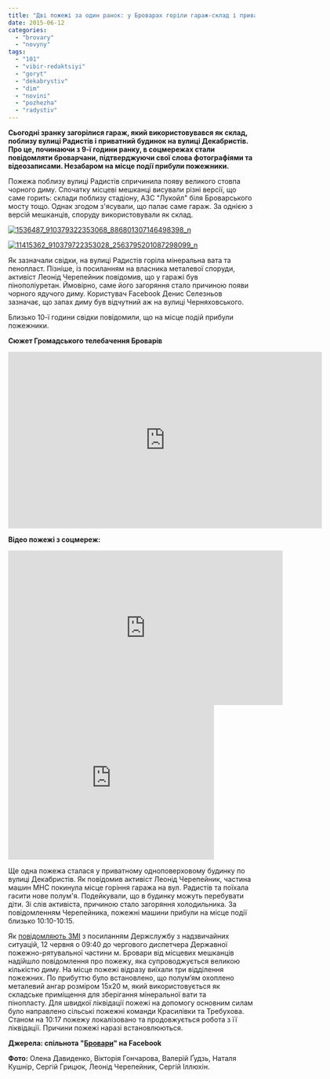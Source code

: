 ```yaml
---
title: "Дві пожежі за один ранок: у Броварах горіли гараж-склад і приватний будинок - ФОТО, ВІДЕО"
date: 2015-06-12
categories: 
  - "brovary"
  - "novyny"
tags: 
  - "101"
  - "vibir-redaktsiyi"
  - "goryt"
  - "dekabrystiv"
  - "dim"
  - "novini"
  - "pozhezha"
  - "radystiv"
---
```


**Сьогодні зранку загорілися гараж, який використовувався як склад, поблизу вулиці Радистів і приватний будинок на вулиці Декабристів. Про це, починаючи з 9-ї години ранку, в соцмережах стали повідомляти броварчани, підтверджуючи свої слова фотографіями та відеозаписами. Незабаром на місце події прибули пожежники.**

Пожежа поблизу вулиці Радистів спричинила появу великого стовпа чорного диму. Спочатку місцеві мешканці висували різні версії, що саме горить: склади поблизу стадіону, АЗС "Лукойл" біля Броварського мосту тощо. Однак згодом з'ясували, що палає саме гараж. За однією з версій мешканців, споруду використовували як склад.

[![1536487_910379322353068_886801307146498398_n](https://mpz.brovary.org/wp-content/uploads/2015/06/1536487_910379322353068_886801307146498398_n.jpg)](https://mpz.brovary.org/wp-content/uploads/2015/06/1536487_910379322353068_886801307146498398_n.jpg)

[![11415362_910379722353028_2563795201087298099_n](https://mpz.brovary.org/wp-content/uploads/2015/06/11415362_910379722353028_2563795201087298099_n.jpg)](https://mpz.brovary.org/wp-content/uploads/2015/06/11415362_910379722353028_2563795201087298099_n.jpg)

Як зазначали свідки, на вулиці Радистів горіла мінеральна вата та пенопласт. Пізніше, із посиланням на власника металевої споруди, активіст Леонід Черепейник повідомив, що у гаражі був пінополіуретан. Ймовірно, саме його загоряння стало причиною появи чорного ядучого диму. Користувач Facebook Денис Селезньов зазначає, що запах диму був відчутний аж на вулиці Черняховського.

Близько 10-ї години свідки повідомили, що на місце подій прибули пожежники.

**Сюжет Громадського телебачення Броварів**

<iframe src="https://www.youtube.com/embed/8xcaXHvDJqg" width="640" height="360" frameborder="0" allowfullscreen="allowfullscreen"></iframe>

**Відео пожежі з соцмереж:**

<iframe src="https://www.youtube.com/embed/EjQfFwz4kt4" width="560" height="315" frameborder="0" allowfullscreen="allowfullscreen"></iframe>

<iframe src="https://www.youtube.com/embed/2PN2E0tflD4" width="420" height="315" frameborder="0" allowfullscreen="allowfullscreen"></iframe>

Ще одна пожежа сталася у приватному одноповерховому будинку по вулиці Декабристів. Як повідомив активіст Леонід Черепейник, частина машин МНС покинула місце горіння гаража на вул. Радистів та поїхала гасити нове полум'я. Подейкували, що в будинку можуть перебувати діти. Зі слів активіста, причиною стало загоряння холодильника. За повідомленням Черепейника, пожежні машини прибули на місце події близько 10:10-10:15.

Як [повідомляють ЗМІ](http://www.hromadske.tv/society/v-brovarakh-gorit-sklad-pinoplastu-ta-azs-video/) з посиланням Держслужбу з надзвичайних ситуацій, 12 червня о 09:40 до чергового диспетчера Державної пожежно-рятувальної частини м. Бровари від місцевих мешканців надійшло повідомлення про пожежу, яка супроводжується великою кількістю диму. На місце пожежі відразу виїхали три відділення пожежних. По прибуттю було встановлено, що полум’ям охоплено металевий ангар розміром 15х20 м, який використовується як складське приміщення для зберігання мінеральної вати та пінопласту. Для швидкої ліквідації пожежі на допомогу основним силам було направлено сільські пожежні команди Красилівки та Требухова. Станом на 10:17 пожежу локалізовано та продовжується робота з її ліквідації. Причини пожежі наразі встановлюються.

**Джерела: спільнота "[Бровари](https://www.facebook.com/groups/brovary/)" на Facebook**

**Фото:** Олена Давиденко, Вікторія Гончарова, Валерій Ґудзь, Наталя Кушнір, Сергій Грицюк, Леонід Черепейник, Сергій Іллюхін.
